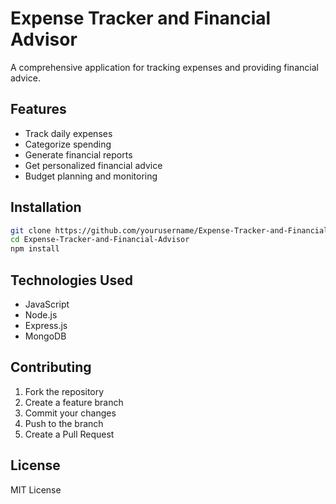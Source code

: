 # Expense Tracker and Financial Advisor

A comprehensive application for tracking expenses and providing financial advice.

## Features

- Track daily expenses
- Categorize spending
- Generate financial reports
- Get personalized financial advice
- Budget planning and monitoring

## Installation

```bash
git clone https://github.com/yourusername/Expense-Tracker-and-Financial-Advisor.git
cd Expense-Tracker-and-Financial-Advisor
npm install
```

## Technologies Used

- JavaScript
- Node.js
- Express.js
- MongoDB

## Contributing

1. Fork the repository
2. Create a feature branch
3. Commit your changes
4. Push to the branch
5. Create a Pull Request

## License

MIT License
